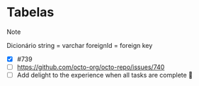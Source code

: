 # Tabelas

> [!NOTE]
> Dicionário
> string = varchar
> foreignId = foreign key

- [x] #739
- [ ] https://github.com/octo-org/octo-repo/issues/740
- [ ] Add delight to the experience when all tasks are complete :tada: